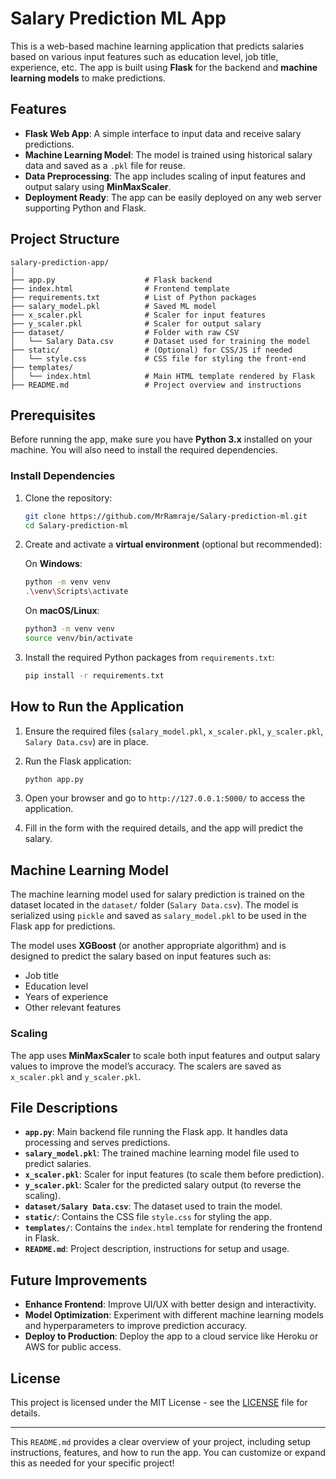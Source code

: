 # Salary Prediction ML App

This is a web-based machine learning application that predicts salaries based on various input features such as education level, job title, experience, etc. The app is built using **Flask** for the backend and **machine learning models** to make predictions.

## Features

- **Flask Web App**: A simple interface to input data and receive salary predictions.
- **Machine Learning Model**: The model is trained using historical salary data and saved as a `.pkl` file for reuse.
- **Data Preprocessing**: The app includes scaling of input features and output salary using **MinMaxScaler**.
- **Deployment Ready**: The app can be easily deployed on any web server supporting Python and Flask.

## Project Structure

```
salary-prediction-app/
│
├── app.py                    # Flask backend
├── index.html                # Frontend template
├── requirements.txt          # List of Python packages
├── salary_model.pkl          # Saved ML model
├── x_scaler.pkl              # Scaler for input features
├── y_scaler.pkl              # Scaler for output salary
├── dataset/                  # Folder with raw CSV
│   └── Salary Data.csv       # Dataset used for training the model
├── static/                   # (Optional) for CSS/JS if needed
│   └── style.css             # CSS file for styling the front-end
├── templates/
│   └── index.html            # Main HTML template rendered by Flask
├── README.md                 # Project overview and instructions
```

## Prerequisites

Before running the app, make sure you have **Python 3.x** installed on your machine. You will also need to install the required dependencies.

### Install Dependencies

1. Clone the repository:

   ```bash
   git clone https://github.com/MrRamraje/Salary-prediction-ml.git
   cd Salary-prediction-ml
   ```

2. Create and activate a **virtual environment** (optional but recommended):

   On **Windows**:
   ```bash
   python -m venv venv
   .\venv\Scripts\activate
   ```

   On **macOS/Linux**:
   ```bash
   python3 -m venv venv
   source venv/bin/activate
   ```

3. Install the required Python packages from `requirements.txt`:

   ```bash
   pip install -r requirements.txt
   ```

## How to Run the Application

1. Ensure the required files (`salary_model.pkl`, `x_scaler.pkl`, `y_scaler.pkl`, `Salary Data.csv`) are in place.

2. Run the Flask application:

   ```bash
   python app.py
   ```

3. Open your browser and go to `http://127.0.0.1:5000/` to access the application.

4. Fill in the form with the required details, and the app will predict the salary.

## Machine Learning Model

The machine learning model used for salary prediction is trained on the dataset located in the `dataset/` folder (`Salary Data.csv`). The model is serialized using `pickle` and saved as `salary_model.pkl` to be used in the Flask app for predictions.

The model uses **XGBoost** (or another appropriate algorithm) and is designed to predict the salary based on input features such as:
- Job title
- Education level
- Years of experience
- Other relevant features

### Scaling

The app uses **MinMaxScaler** to scale both input features and output salary values to improve the model’s accuracy. The scalers are saved as `x_scaler.pkl` and `y_scaler.pkl`.

## File Descriptions

- **`app.py`**: Main backend file running the Flask app. It handles data processing and serves predictions.
- **`salary_model.pkl`**: The trained machine learning model file used to predict salaries.
- **`x_scaler.pkl`**: Scaler for input features (to scale them before prediction).
- **`y_scaler.pkl`**: Scaler for the predicted salary output (to reverse the scaling).
- **`dataset/Salary Data.csv`**: The dataset used to train the model.
- **`static/`**: Contains the CSS file `style.css` for styling the app.
- **`templates/`**: Contains the `index.html` template for rendering the frontend in Flask.
- **`README.md`**: Project description, instructions for setup and usage.

## Future Improvements

- **Enhance Frontend**: Improve UI/UX with better design and interactivity.
- **Model Optimization**: Experiment with different machine learning models and hyperparameters to improve prediction accuracy.
- **Deploy to Production**: Deploy the app to a cloud service like Heroku or AWS for public access.

## License

This project is licensed under the MIT License - see the [LICENSE](LICENSE) file for details.

---

This `README.md` provides a clear overview of your project, including setup instructions, features, and how to run the app. You can customize or expand this as needed for your specific project!
